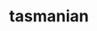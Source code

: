 ---
title: "tasmanian"
layout: cache
categories: [package, develop-2024-01-28]
meta: {"versions": ["8.0"], "compilers": ["cce@=15.0.1", "gcc@=10.3.0", "gcc@=11.4.0", "gcc@=9.4.0", "oneapi@=2024.0.0"], "oss": ["rhel8", "sle_hpc15", "ubuntu20.04", "ubuntu22.04"], "platforms": ["linux"], "targets": ["neoverse_v1", "neoverse_v2", "ppc64le", "x86_64_v3", "x86_64_v4", "zen4"], "stacks": ["e4s", "e4s-cray-rhel", "e4s-cray-sles", "e4s-neoverse-v2", "e4s-neoverse_v1", "e4s-oneapi", "e4s-power", "e4s-rocm-external", "root"], "num_specs": 17, "num_specs_by_stack": {"e4s-cray-rhel": 1, "root": 17, "e4s-cray-sles": 1, "e4s-neoverse_v1": 3, "e4s-power": 2, "e4s-rocm-external": 2, "e4s": 4, "e4s-neoverse-v2": 3, "e4s-oneapi": 1}}
spec_details: [{"hash": "evbzuwjpeqqqtpcwlewbru5g24fbiti4", "compiler": "cce@=15.0.1", "versions": ["8.0"], "os": "rhel8", "platform": "linux", "target": "zen4", "variants": ["~blas", "build_system=cmake", "build_type=Release", "~cuda", "~fortran", "generator=make", "~ipo", "~magma", "+mpi", "~openmp", "patches=8b8d74c", "~python", "~rocm", "~xsdkflags"], "stacks": ["e4s-cray-rhel", "root"], "size": "-", "tarball": "https://binaries.spack.io/develop-2024-01-28/build_cache/linux-rhel8-zen4/cce-15.0.1/tasmanian-8.0/linux-rhel8-zen4-cce-15.0.1-tasmanian-8.0-evbzuwjpeqqqtpcwlewbru5g24fbiti4.spack"}, {"hash": "gzsqhx45dccd57tzjaqqdjsgo7n4whq5", "compiler": "gcc@=10.3.0", "versions": ["8.0"], "os": "sle_hpc15", "platform": "linux", "target": "x86_64_v4", "variants": ["~blas", "build_system=cmake", "build_type=Release", "~cuda", "~fortran", "generator=make", "~ipo", "~magma", "+mpi", "~openmp", "patches=8b8d74c", "~python", "~rocm", "~xsdkflags"], "stacks": ["e4s-cray-sles", "root"], "size": "-", "tarball": "https://binaries.spack.io/develop-2024-01-28/build_cache/linux-sle_hpc15-x86_64_v4/gcc-10.3.0/tasmanian-8.0/linux-sle_hpc15-x86_64_v4-gcc-10.3.0-tasmanian-8.0-gzsqhx45dccd57tzjaqqdjsgo7n4whq5.spack"}, {"hash": "7gqibfuvodm5bf46oeoopwwckekcm4ue", "compiler": "gcc@=11.4.0", "versions": ["8.0"], "os": "ubuntu20.04", "platform": "linux", "target": "neoverse_v1", "variants": ["~blas", "build_system=cmake", "build_type=Release", "+cuda", "cuda_arch=80", "~fortran", "generator=make", "~ipo", "~magma", "+mpi", "~openmp", "patches=8b8d74c", "~python", "~rocm", "~xsdkflags"], "stacks": ["e4s-neoverse_v1", "root"], "size": "-", "tarball": "https://binaries.spack.io/develop-2024-01-28/build_cache/linux-ubuntu20.04-neoverse_v1/gcc-11.4.0/tasmanian-8.0/linux-ubuntu20.04-neoverse_v1-gcc-11.4.0-tasmanian-8.0-7gqibfuvodm5bf46oeoopwwckekcm4ue.spack"}, {"hash": "mnypptcfuhbluitmergjrcznb5zothpt", "compiler": "gcc@=11.4.0", "versions": ["8.0"], "os": "ubuntu20.04", "platform": "linux", "target": "neoverse_v1", "variants": ["~blas", "build_system=cmake", "build_type=Release", "~cuda", "~fortran", "generator=make", "~ipo", "~magma", "+mpi", "~openmp", "patches=8b8d74c", "~python", "~rocm", "~xsdkflags"], "stacks": ["e4s-neoverse_v1", "root"], "size": "-", "tarball": "https://binaries.spack.io/develop-2024-01-28/build_cache/linux-ubuntu20.04-neoverse_v1/gcc-11.4.0/tasmanian-8.0/linux-ubuntu20.04-neoverse_v1-gcc-11.4.0-tasmanian-8.0-mnypptcfuhbluitmergjrcznb5zothpt.spack"}, {"hash": "ksd4q5dnxalpszxts4tuirosovrl4x3n", "compiler": "gcc@=11.4.0", "versions": ["8.0"], "os": "ubuntu20.04", "platform": "linux", "target": "neoverse_v1", "variants": ["~blas", "build_system=cmake", "build_type=Release", "+cuda", "cuda_arch=75", "~fortran", "generator=make", "~ipo", "~magma", "+mpi", "~openmp", "patches=8b8d74c", "~python", "~rocm", "~xsdkflags"], "stacks": ["e4s-neoverse_v1", "root"], "size": "-", "tarball": "https://binaries.spack.io/develop-2024-01-28/build_cache/linux-ubuntu20.04-neoverse_v1/gcc-11.4.0/tasmanian-8.0/linux-ubuntu20.04-neoverse_v1-gcc-11.4.0-tasmanian-8.0-ksd4q5dnxalpszxts4tuirosovrl4x3n.spack"}, {"hash": "ludzjhlvn2ddhb6b2dsvivdryen7dsb3", "compiler": "gcc@=9.4.0", "versions": ["8.0"], "os": "ubuntu20.04", "platform": "linux", "target": "ppc64le", "variants": ["~blas", "build_system=cmake", "build_type=Release", "~cuda", "~fortran", "generator=make", "~ipo", "~magma", "+mpi", "~openmp", "patches=8b8d74c", "~python", "~rocm", "~xsdkflags"], "stacks": ["e4s-power", "root"], "size": "-", "tarball": "https://binaries.spack.io/develop-2024-01-28/build_cache/linux-ubuntu20.04-ppc64le/gcc-9.4.0/tasmanian-8.0/linux-ubuntu20.04-ppc64le-gcc-9.4.0-tasmanian-8.0-ludzjhlvn2ddhb6b2dsvivdryen7dsb3.spack"}, {"hash": "xaxfg2tk3hxk4xg6u45zuvn3kty5pvgm", "compiler": "gcc@=9.4.0", "versions": ["8.0"], "os": "ubuntu20.04", "platform": "linux", "target": "ppc64le", "variants": ["~blas", "build_system=cmake", "build_type=Release", "+cuda", "cuda_arch=70", "~fortran", "generator=make", "~ipo", "~magma", "+mpi", "~openmp", "patches=8b8d74c", "~python", "~rocm", "~xsdkflags"], "stacks": ["e4s-power", "root"], "size": "-", "tarball": "https://binaries.spack.io/develop-2024-01-28/build_cache/linux-ubuntu20.04-ppc64le/gcc-9.4.0/tasmanian-8.0/linux-ubuntu20.04-ppc64le-gcc-9.4.0-tasmanian-8.0-xaxfg2tk3hxk4xg6u45zuvn3kty5pvgm.spack"}, {"hash": "ogdml6whxhe4ppyxfiz4hpcihw6fwte6", "compiler": "gcc@=11.4.0", "versions": ["8.0"], "os": "ubuntu20.04", "platform": "linux", "target": "x86_64_v3", "variants": ["amdgpu_target=gfx908", "~blas", "build_system=cmake", "build_type=Release", "~cuda", "~fortran", "generator=make", "~ipo", "~magma", "+mpi", "~openmp", "patches=8b8d74c", "~python", "+rocm", "~xsdkflags"], "stacks": ["root", "e4s-rocm-external"], "size": "-", "tarball": "https://binaries.spack.io/develop-2024-01-28/build_cache/linux-ubuntu20.04-x86_64_v3/gcc-11.4.0/tasmanian-8.0/linux-ubuntu20.04-x86_64_v3-gcc-11.4.0-tasmanian-8.0-ogdml6whxhe4ppyxfiz4hpcihw6fwte6.spack"}, {"hash": "zxba2abkjuddoyo6ugujlvrclcm3vsyq", "compiler": "gcc@=11.4.0", "versions": ["8.0"], "os": "ubuntu20.04", "platform": "linux", "target": "x86_64_v3", "variants": ["~blas", "build_system=cmake", "build_type=Release", "+cuda", "cuda_arch=80", "~fortran", "generator=make", "~ipo", "~magma", "+mpi", "~openmp", "patches=8b8d74c", "~python", "~rocm", "~xsdkflags"], "stacks": ["root", "e4s"], "size": "-", "tarball": "https://binaries.spack.io/develop-2024-01-28/build_cache/linux-ubuntu20.04-x86_64_v3/gcc-11.4.0/tasmanian-8.0/linux-ubuntu20.04-x86_64_v3-gcc-11.4.0-tasmanian-8.0-zxba2abkjuddoyo6ugujlvrclcm3vsyq.spack"}, {"hash": "glpnpjcx5ldnydskptaidyqhkof2clmf", "compiler": "gcc@=11.4.0", "versions": ["8.0"], "os": "ubuntu20.04", "platform": "linux", "target": "x86_64_v3", "variants": ["amdgpu_target=gfx90a", "~blas", "build_system=cmake", "build_type=Release", "~cuda", "~fortran", "generator=make", "~ipo", "~magma", "+mpi", "~openmp", "patches=8b8d74c", "~python", "+rocm", "~xsdkflags"], "stacks": ["root", "e4s"], "size": "-", "tarball": "https://binaries.spack.io/develop-2024-01-28/build_cache/linux-ubuntu20.04-x86_64_v3/gcc-11.4.0/tasmanian-8.0/linux-ubuntu20.04-x86_64_v3-gcc-11.4.0-tasmanian-8.0-glpnpjcx5ldnydskptaidyqhkof2clmf.spack"}, {"hash": "qb2hwntrttorjbd4wwafxp3rxdvtvpts", "compiler": "gcc@=11.4.0", "versions": ["8.0"], "os": "ubuntu20.04", "platform": "linux", "target": "x86_64_v3", "variants": ["amdgpu_target=gfx908", "~blas", "build_system=cmake", "build_type=Release", "~cuda", "~fortran", "generator=make", "~ipo", "~magma", "+mpi", "~openmp", "patches=8b8d74c", "~python", "+rocm", "~xsdkflags"], "stacks": ["root", "e4s"], "size": "-", "tarball": "https://binaries.spack.io/develop-2024-01-28/build_cache/linux-ubuntu20.04-x86_64_v3/gcc-11.4.0/tasmanian-8.0/linux-ubuntu20.04-x86_64_v3-gcc-11.4.0-tasmanian-8.0-qb2hwntrttorjbd4wwafxp3rxdvtvpts.spack"}, {"hash": "nxurh2jzbelmavgh7sjx5pht3p7te7uy", "compiler": "gcc@=11.4.0", "versions": ["8.0"], "os": "ubuntu20.04", "platform": "linux", "target": "x86_64_v3", "variants": ["~blas", "build_system=cmake", "build_type=Release", "~cuda", "~fortran", "generator=make", "~ipo", "~magma", "+mpi", "~openmp", "patches=8b8d74c", "~python", "~rocm", "~xsdkflags"], "stacks": ["root", "e4s"], "size": "-", "tarball": "https://binaries.spack.io/develop-2024-01-28/build_cache/linux-ubuntu20.04-x86_64_v3/gcc-11.4.0/tasmanian-8.0/linux-ubuntu20.04-x86_64_v3-gcc-11.4.0-tasmanian-8.0-nxurh2jzbelmavgh7sjx5pht3p7te7uy.spack"}, {"hash": "q57ouohrzp5ieshubgoovbfpyxgub6wp", "compiler": "gcc@=11.4.0", "versions": ["8.0"], "os": "ubuntu20.04", "platform": "linux", "target": "x86_64_v3", "variants": ["amdgpu_target=gfx90a", "~blas", "build_system=cmake", "build_type=Release", "~cuda", "~fortran", "generator=make", "~ipo", "~magma", "+mpi", "~openmp", "patches=8b8d74c", "~python", "+rocm", "~xsdkflags"], "stacks": ["root", "e4s-rocm-external"], "size": "-", "tarball": "https://binaries.spack.io/develop-2024-01-28/build_cache/linux-ubuntu20.04-x86_64_v3/gcc-11.4.0/tasmanian-8.0/linux-ubuntu20.04-x86_64_v3-gcc-11.4.0-tasmanian-8.0-q57ouohrzp5ieshubgoovbfpyxgub6wp.spack"}, {"hash": "uq42rojrah4mghza4tudmvqjz6xmfcf3", "compiler": "gcc@=11.4.0", "versions": ["8.0"], "os": "ubuntu22.04", "platform": "linux", "target": "neoverse_v2", "variants": ["~blas", "build_system=cmake", "build_type=Release", "~cuda", "~fortran", "generator=make", "~ipo", "~magma", "+mpi", "~openmp", "patches=8b8d74c", "~python", "~rocm", "~xsdkflags"], "stacks": ["e4s-neoverse-v2", "root"], "size": "-", "tarball": "https://binaries.spack.io/develop-2024-01-28/build_cache/linux-ubuntu22.04-neoverse_v2/gcc-11.4.0/tasmanian-8.0/linux-ubuntu22.04-neoverse_v2-gcc-11.4.0-tasmanian-8.0-uq42rojrah4mghza4tudmvqjz6xmfcf3.spack"}, {"hash": "lpez6rdhcfe6olzo3aocod7pov5yavsb", "compiler": "gcc@=11.4.0", "versions": ["8.0"], "os": "ubuntu22.04", "platform": "linux", "target": "neoverse_v2", "variants": ["~blas", "build_system=cmake", "build_type=Release", "+cuda", "cuda_arch=80", "~fortran", "generator=make", "~ipo", "~magma", "+mpi", "~openmp", "patches=8b8d74c", "~python", "~rocm", "~xsdkflags"], "stacks": ["e4s-neoverse-v2", "root"], "size": "-", "tarball": "https://binaries.spack.io/develop-2024-01-28/build_cache/linux-ubuntu22.04-neoverse_v2/gcc-11.4.0/tasmanian-8.0/linux-ubuntu22.04-neoverse_v2-gcc-11.4.0-tasmanian-8.0-lpez6rdhcfe6olzo3aocod7pov5yavsb.spack"}, {"hash": "ze5b45k2q37biig6zwxcafxzajjvxiga", "compiler": "gcc@=11.4.0", "versions": ["8.0"], "os": "ubuntu22.04", "platform": "linux", "target": "neoverse_v2", "variants": ["~blas", "build_system=cmake", "build_type=Release", "+cuda", "cuda_arch=75", "~fortran", "generator=make", "~ipo", "~magma", "+mpi", "~openmp", "patches=8b8d74c", "~python", "~rocm", "~xsdkflags"], "stacks": ["e4s-neoverse-v2", "root"], "size": "-", "tarball": "https://binaries.spack.io/develop-2024-01-28/build_cache/linux-ubuntu22.04-neoverse_v2/gcc-11.4.0/tasmanian-8.0/linux-ubuntu22.04-neoverse_v2-gcc-11.4.0-tasmanian-8.0-ze5b45k2q37biig6zwxcafxzajjvxiga.spack"}, {"hash": "wixmxv23xqvhm3n625g4grcuyejed2dq", "compiler": "oneapi@=2024.0.0", "versions": ["8.0"], "os": "ubuntu22.04", "platform": "linux", "target": "x86_64_v3", "variants": ["~blas", "build_system=cmake", "build_type=Release", "~cuda", "~fortran", "generator=make", "~ipo", "~magma", "+mpi", "~openmp", "patches=8b8d74c", "~python", "~rocm", "~xsdkflags"], "stacks": ["e4s-oneapi", "root"], "size": "-", "tarball": "https://binaries.spack.io/develop-2024-01-28/build_cache/linux-ubuntu22.04-x86_64_v3/oneapi-2024.0.0/tasmanian-8.0/linux-ubuntu22.04-x86_64_v3-oneapi-2024.0.0-tasmanian-8.0-wixmxv23xqvhm3n625g4grcuyejed2dq.spack"}]
---